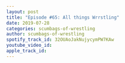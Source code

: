 ```yaml
---
layout: post
title: "Episode #65: All things Wrrstling"
date: 2019-07-28
categories: scumbags-of-wrestling
author: scumbags-of-wrestling
spotify_track_id: 32OUAoJakNujycymPW7KAw
youtube_video_id: 
apple_track_id: 
---
```

